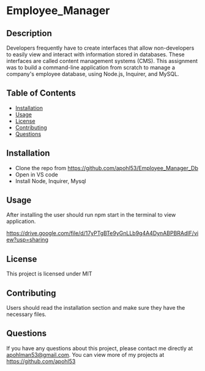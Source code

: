 # Employee_Manager

## Description

Developers frequently have to create interfaces that allow non-developers to easily view and interact with information stored in databases. These interfaces are called content management systems (CMS). This assignment was to build a command-line application from scratch to manage a company's employee database, using Node.js, Inquirer, and MySQL.

## Table of Contents

- [Installation](#installation)
- [Usage](#usage)
- [License](#license)
- [Contributing](#contributing)
- [Questions](#questions)

## Installation

- Clone the repo from https://github.com/apohl53/Employee_Manager_Db
- Open in VS code
- Install Node, Inquirer, Mysql

## Usage

After installing the user should run npm start in the terminal to view application.

https://drive.google.com/file/d/17yPTgBTe9yGnLLb9g4A4DynABPBRAdIF/view?usp=sharing

## License

This project is licensed under MIT

## Contributing

Users should read the installation section and make sure they have the necessary files.

## Questions

If you have any questions about this project, please contact me directly at apohlman53@gmail.com. You can view more of my projects at https://github.com/apohl53
